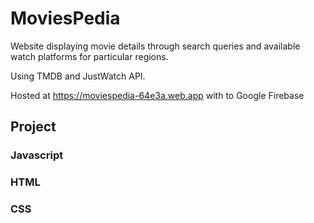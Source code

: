 # MoviesPedia
Website displaying movie details through search queries and available watch platforms
for particular regions.

Using TMDB and JustWatch API.

Hosted at https://moviespedia-64e3a.web.app with to Google Firebase

## Project
### Javascript
### HTML
### CSS
